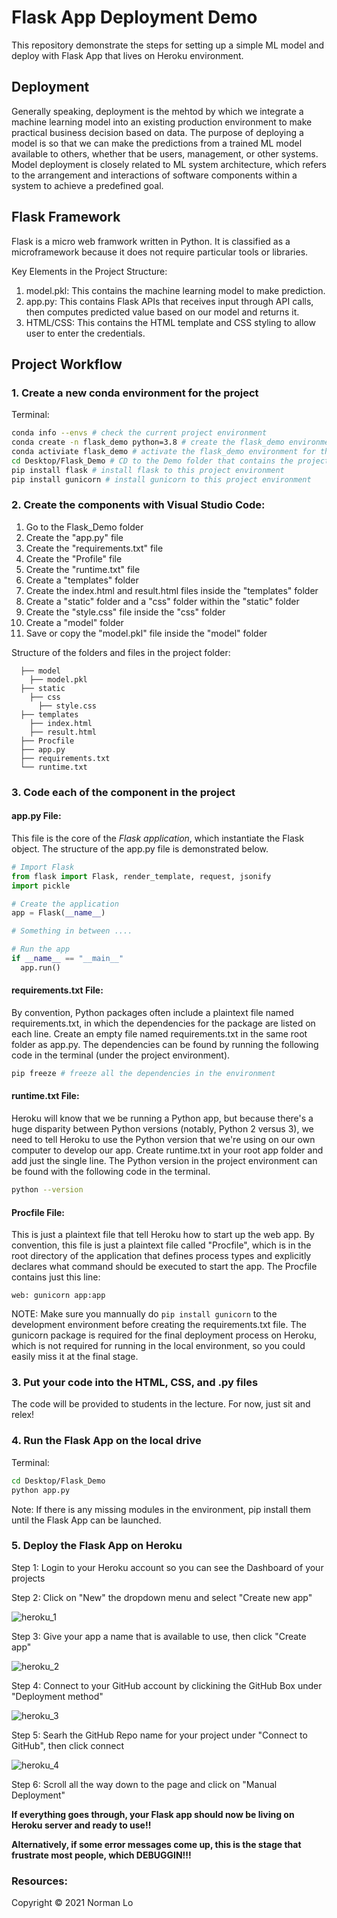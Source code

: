 # Flask App Deployment Demo

This repository demonstrate the steps for setting up a simple ML model and deploy with Flask App that lives on Heroku environment.

## Deployment

Generally speaking, deployment is the mehtod by which we integrate a machine learning model into an existing production environment to make practical business decision based on data. The purpose of deploying a model is so that we can make the predictions from a trained ML model available to others, whether that be users, management, or other systems. Model deployment is closely related to ML system architecture, which refers to the arrangement and interactions of software components within a system to achieve a predefined goal.

## Flask Framework

Flask is a micro web framwork written in Python. It is classified as a microframework because it does not require particular tools or libraries.

Key Elements in the Project Structure:

1. model.pkl: This contains the machine learning model to make prediction.
2. app.py: This contains Flask APIs that receives input through API calls, then computes predicted value based on our model and returns it.
4. HTML/CSS: This contains the HTML template and CSS styling to allow user to enter the credentials.

## Project Workflow

### 1. Create a new conda environment for the project

Terminal:

``` sh
conda info --envs # check the current project environment
conda create -n flask_demo python=3.8 # create the flask_demo environment for the project
conda activiate flask_demo # activate the flask_demo environment for the project
cd Desktop/Flask_Demo # CD to the Demo folder that contains the project components
pip install flask # install flask to this project environment
pip install gunicorn # install gunicorn to this project environment
```

### 2. Create the components with Visual Studio Code:

1. Go to the Flask_Demo folder
2. Create the "app.py" file
3. Create the "requirements.txt" file
4. Create the "Profile" file
5. Create the "runtime.txt" file
6. Create a "templates" folder
7. Create the index.html and result.html files inside the "templates" folder
8. Create a "static" folder and a "css" folder within the "static" folder
9. Create the "style.css" file inside the "css" folder
10. Create a "model" folder
11. Save or copy the "model.pkl" file inside the "model" folder

Structure of the folders and files in the project folder:

~~~
  ├── model
    ├── model.pkl
  ├── static
    ├── css
      ├── style.css
  ├── templates
    ├── index.html
    ├── result.html
  ├── Procfile
  ├── app.py
  ├── requirements.txt
  └── runtime.txt
~~~

### 3. Code each of the component in the project

#### app.py File: 

This file is the core of the *Flask application*, which instantiate the Flask object. The structure of the app.py file is demonstrated below.  

``` Python
# Import Flask 
from flask import Flask, render_template, request, jsonify
import pickle

# Create the application
app = Flask(__name__)

# Something in between ....

# Run the app
if __name__ == "__main__"
  app.run()
```

#### requirements.txt File:

By convention, Python packages often include a plaintext file named requirements.txt, in which the dependencies for the package are listed on each line. Create an empty file named requirements.txt in the same root folder as app.py. The dependencies can be found by running the following code in the terminal (under the project environment).

``` sh
pip freeze # freeze all the dependencies in the environment
```

#### runtime.txt File:

Heroku will know that we be running a Python app, but because there's a huge disparity between Python versions (notably, Python 2 versus 3), we need to tell Heroku to use the Python version that we're using on our own computer to develop our app. Create runtime.txt in your root app folder and add just the single line. The Python version in the project environment can be found with the following code in the terminal.

``` sh
python --version
```

#### Procfile File:

This is just a plaintext file that tell Heroku how to start up the web app. By convention, this file is just a plaintext file called "Procfile", which is in the root directory of the application that defines process types and explicitly declares what command should be executed to start the app. The Procfile contains just this line:

``` 
web: gunicorn app:app
```

NOTE: Make sure you mannually do ```pip install gunicorn``` to the development environment before creating the requirements.txt file.  The gunicorn package is required for the final deployment process on Heroku, which is not required for running in the local environment, so you could easily miss it at the final stage.

### 3. Put your code into the HTML, CSS, and .py files

The code will be provided to students in the lecture. For now, just sit and relex!

### 4. Run the Flask App on the local drive

Terminal:

``` sh
cd Desktop/Flask_Demo
python app.py
```

Note: If there is any missing modules in the environment, pip install them until the Flask App can be launched.

### 5. Deploy the Flask App on Heroku

Step 1: Login to your Heroku account so you can see the Dashboard of your projects

Step 2: Click on "New" the dropdown menu and select "Create new app"

![heroku_1]("img/heroku_1.png)

Step 3: Give your app a name that is available to use, then click "Create app"

![heroku_2]("img/heroku_2.png)

Step 4: Connect to your GitHub account by clickining the GitHub Box under "Deployment method"

![heroku_3]("img/heroku_3.png)

Step 5: Searh the GitHub Repo name for your project under "Connect to GitHub", then click connect

![heroku_4]("img/heroku_4.png)

Step 6: Scroll all the way down to the page and click on "Manual Deployment"

**If everything goes through, your Flask app should now be living on Heroku server and ready to use!!**

**Alternatively, if some error messages come up, this is the stage that frustrate most people, which DEBUGGIN!!!**

### Resources:

Copyright © 2021 Norman Lo
